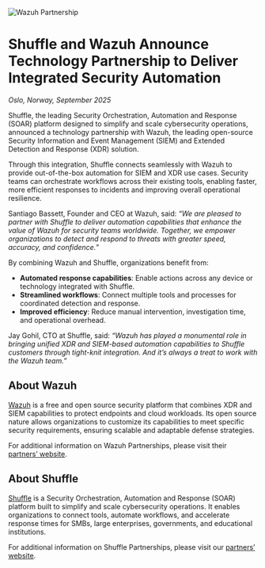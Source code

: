 ![Wazuh Partnership](https://github.com/user-attachments/assets/8f93e2da-54be-4690-9bf1-5efd3e99fa1b?raw=true")

# Shuffle and Wazuh Announce Technology Partnership to Deliver Integrated Security Automation
*Oslo, Norway, September 2025*

Shuffle, the leading Security Orchestration, Automation and Response (SOAR) platform designed to simplify and scale cybersecurity operations, announced a technology partnership with Wazuh, the leading open-source Security Information and Event Management (SIEM) and Extended Detection and Response (XDR) solution.

Through this integration, Shuffle connects seamlessly with Wazuh to provide out-of-the-box automation for SIEM and XDR use cases. Security teams can orchestrate workflows across their existing tools, enabling faster, more efficient responses to incidents and improving overall operational resilience.

Santiago Bassett, Founder and CEO at Wazuh, said: *“We are pleased to partner with Shuffle to deliver automation capabilities that enhance the value of Wazuh for security teams worldwide. Together, we empower organizations to detect and respond to threats with greater speed, accuracy, and confidence.”*

By combining Wazuh and Shuffle, organizations benefit from:

- **Automated response capabilities**: Enable actions across any device or technology integrated with Shuffle.
- **Streamlined workflows**: Connect multiple tools and processes for coordinated detection and response.
- **Improved efficiency**: Reduce manual intervention, investigation time, and operational overhead.

Jay Gohil, CTO at Shuffle, said: *“Wazuh has played a monumental role in bringing unified XDR and SIEM-based automation capabilities to Shuffle customers through tight-knit integration. And it’s always a treat to work with the Wazuh team.”*

## About Wazuh

[Wazuh](https://wazuh.com/) is a free and open source security platform that combines XDR and SIEM capabilities to protect endpoints and cloud workloads. Its open source nature allows organizations to customize its capabilities to meet specific security requirements, ensuring scalable and adaptable defense strategies.

For additional information on Wazuh Partnerships, please visit their [partners’ website](https://wazuh.com/partners/).

## About Shuffle

[Shuffle](https://shuffler.io/) is a Security Orchestration, Automation and Response (SOAR) platform built to simplify and scale cybersecurity operations. It enables organizations to connect tools, automate workflows, and accelerate response times for SMBs, large enterprises, governments, and educational institutions.

For additional information on Shuffle Partnerships, please visit our [partners’ website](https://shuffler.io/partner/).
